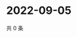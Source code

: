 # 2022-09-05

共 0 条

<!-- BEGIN WEIBO -->
<!-- 最后更新时间 Mon Sep 05 2022 16:07:36 GMT+0800 (China Standard Time) -->

<!-- END WEIBO -->
